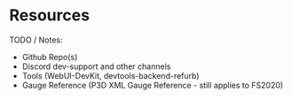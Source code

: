 # Resources

TODO / Notes:

- Github Repo(s)
- Discord dev-support and other channels
- Tools (WebUI-DevKit, devtools-backend-refurb)
- Gauge Reference (P3D XML Gauge Reference - still applies to FS2020)
